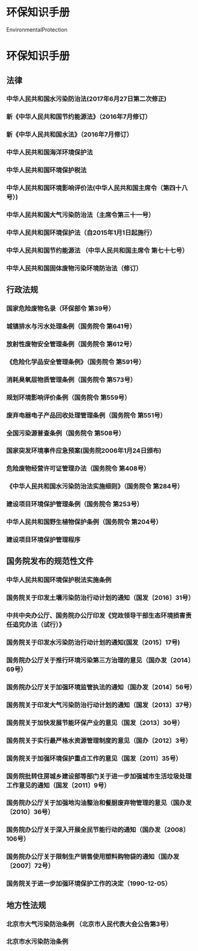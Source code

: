 # 环保知识手册
EnvironmentalProtection
# 环保知识手册
## 法律
### 中华人民共和国水污染防治法(2017年6月27日第二次修正)

### 新《中华人民共和国节约能源法》（2016年7月修订）

### 新《中华人民共和国水法》（2016年7月修订）

### 中华人民共和国海洋环境保护法

### 中华人民共和国环境保护税法

### 中华人民共和国环境影响评价法(中华人民共和国主席令（第四十八号）)

### 中华人民共和国大气污染防治法（主席令第三十一号）

### 中华人民共和国环境保护法（自2015年1月1日起施行）

### 中华人民共和国节约能源法 （中华人民共和国主席令 第七十七号）

### 中华人民共和国固体废物污染环境防治法（修订）

## 行政法规
### 国家危险废物名录（环保部令 第39号）

### 城镇排水与污水处理条例（国务院令 第641号）

### 放射性废物安全管理条例（国务院令 第612号）

### 《危险化学品安全管理条例》（国务院令 第591号）

### 消耗臭氧层物质管理条例（国务院令 第573号）

### 规划环境影响评价条例（国务院令 第559号）

### 废弃电器电子产品回收处理管理条例（国务院令 第551号）

### 全国污染源普查条例（国务院令 第508号）

### 国家突发环境事件应急预案(国务院2006年1月24日颁布)

### 危险废物经营许可证管理办法（国务院令 第408号）

### 《中华人民共和国水污染防治法实施细则》（国务院令 第284号）

### 建设项目环境保护管理条例（国务院令 第253号）

### 中华人民共和国野生植物保护条例（国务院令 第204号）

### 建设项目环境保护管理程序

## 国务院发布的规范性文件
### 中华人民共和国环境保护税法实施条例

### 国务院关于印发土壤污染防治行动计划的通知（国发〔2016〕31号）

### 中共中央办公厅、国务院办公厅印发《党政领导干部生态环境损害责任追究办法（试行）》
### 国务院关于印发水污染防治行动计划的通知(国发〔2015〕17号)

### 国务院办公厅关于推行环境污染第三方治理的意见（国办发〔2014〕69号）

### 国务院办公厅关于加强环境监管执法的通知（国办发〔2014〕56号）

### 国务院关于印发大气污染防治行动计划的通知（国发〔2013〕37号）

### 国务院关于加快发展节能环保产业的意见（国发〔2013〕30号）

### 国务院关于实行最严格水资源管理制度的意见（国办〔2012〕3号）

### 国务院关于加强环境保护重点工作的意见（国发〔2011〕35号）

### 国务院批转住房城乡建设部等部门关于进一步加强城市生活垃圾处理工作意见的通知（国发〔2011〕9号）

### 国务院办公厅关于加强地沟油整治和餐厨废弃物管理的意见（国办发〔2010〕36号）

### 国务院办公厅关于深入开展全民节能行动的通知（国办发〔2008〕106号）

### 国务院办公厅关于限制生产销售使用塑料购物袋的通知（国办发〔2007〕72号）

### 国务院关于进一步加强环境保护工作的决定（1990-12-05）
## 地方性法规
### 北京市大气污染防治条例 （北京市人民代表大会公告第3号）

### 北京市水污染防治条例
